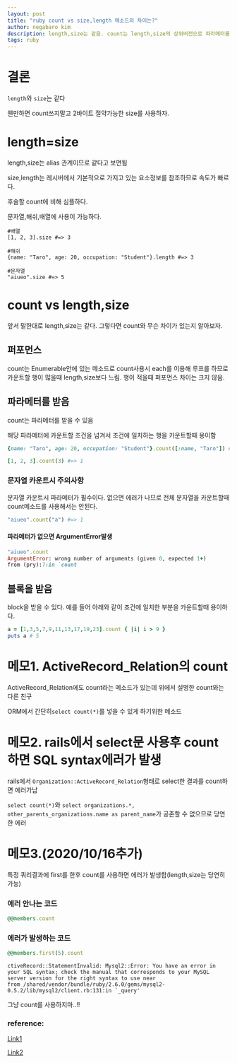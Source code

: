 ```yaml
---
layout: post
title: "ruby count vs size,length 메소드의 차이는?"
author: negabaro kim
description: length,size는 같음. count는 length,size의 상위버전으로 파라메터를 받을 수 있음. 또한 count는 Enumerable안에 있는 메소드로 count사용시 each를 이용해 루프를 하므로 카운트할 행이 많을때 length,size보다 느림.
tags: ruby
---
```


# 결론

`length`와 `size`는 같다

웬만하면 count쓰지말고 2바이트 절약가능한 size를 사용하자.


# length=size

length,size는 alias 관계이므로 같다고 보면됨

size,length는 레시버에서 기본적으로 가지고 있는 요소정보를 참조하므로 속도가 빠르다.

후술할 count에 비해 심플하다.

문자열,해쉬,배열에 사용이 가능하다.

```
#배열
[1, 2, 3].size #=> 3

#해쉬
{name: "Taro", age: 20, occupation: "Student"}.length #=> 3

#문자열
"aiueo".size #=> 5
```


# count vs length,size

앞서 말한대로 length,size는 같다. 그렇다면 count와 무슨 차이가 있는지 알아보자.

## 퍼포먼스

count는 Enumerable안에 있는 메소드로 count사용시 each를 이용해 루프를 하므로 카운트할 행이 많을때 length,size보다 느림.
행이 적을때 퍼포먼스 차이는 크지 않음.


## 파라메터를 받음

count는 파라메터를 받을 수 있음

해당 파라메터에 카운트할 조건을 넘겨서 조건에 일치하는 행을 카운트할때 용이함

```ruby
{name: "Taro", age: 20, occupation: "Student"}.count([:name, "Taro"]) #=> 1

[1, 2, 3].count(3) #=> 1
```

### 문자열 카운트시 주의사항

문자열 카운트시 파라메터가 필수이다.
없으면 에러가 나므로 전체 문자열을 카운트할때 count메소드를 사용해서는 안된다.

```ruby
"aiueo".count("a") #=> 1
```

#### 파라메터가 없으면 ArgumentError발생

```ruby
"aiueo".count
ArgumentError: wrong number of arguments (given 0, expected 1+)
from (pry):7:in `count
```

## 블록을 받음

block을 받을 수 있다. 
예를 들어 아래와 같이 조건에 일치한 부분을 카운트할때 용이하다.

```ruby
a = [1,3,5,7,9,11,13,17,19,23].count { |i| i > 9 }
puts a # 5
```


# 메모1. ActiveRecord_Relation의 count

ActiveRecord_Relation에도 count라는 메소드가 있는데 
위에서 설명한 count와는 다른 친구

ORM에서 간단히`select count(*)`를 넣을 수 있게 하기위한 메소드

# 메모2. rails에서 select문 사용후 count하면 SQL syntax에러가 발생

rails에서 `Organization::ActiveRecord_Relation`형태로 select한 결과를 count하면 에러가남



`select count(*)`와 `select organizations.*, other_parents_organizations.name as parent_name`가 공존할 수 없으므로 당연한 에러


# 메모3.(2020/10/16추가)

특정 쿼리결과에 first를 한후 count를 사용하면 에러가 발생함(length,size는 당연히 가능)

### 에러 안나는 코드

```ruby
@@members.count 
```

### 에러가 발생하는 코드

```ruby
@@members.first(5).count
```

```
ctiveRecord::StatementInvalid: Mysql2::Error: You have an error in your SQL syntax; check the manual that corresponds to your MySQL server version for the right syntax to use near
from /shared/vendor/bundle/ruby/2.6.0/gems/mysql2-0.5.2/lib/mysql2/client.rb:131:in `_query'
```

그냥 count를 사용하지마..!!




### reference:

[Link1](https://qiita.com/motoki4917/items/ffc89d955e20b91d1014)

[Link2](https://qiita.com/tacumai/items/28100326874dae9e5f5c)

